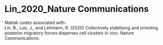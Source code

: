 # Lin_2020_Nature Communications
Matlab codes associated with-\
Lin, B., Luo, J., and Lehmann, R. (2020) Collectively stabilizing and orienting posterior migratory forces disperses cell clusters in vivo. Nature Communications.
